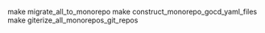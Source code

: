 make migrate_all_to_monorepo
make construct_monorepo_gocd_yaml_files
make giterize_all_monorepos_git_repos
